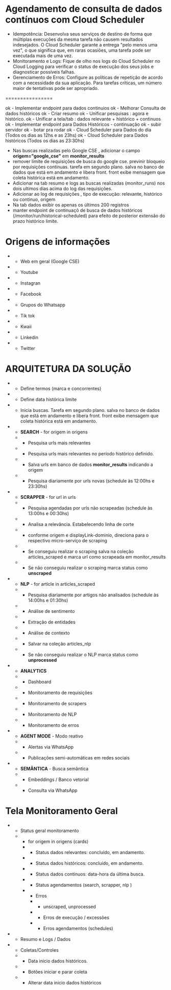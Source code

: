 # Agendamento de consulta de dados contínuos com Cloud Scheduler
* Idempotência: Desenvolva seus serviços de destino de forma que múltiplas execuções da mesma tarefa não causem resultados indesejados. O Cloud Scheduler garante a entrega "pelo menos uma vez", o que significa que, em raras ocasiões, uma tarefa pode ser executada mais de uma vez.
* Monitoramento e Logs: Fique de olho nos logs do Cloud Scheduler no Cloud Logging para verificar o status de execução dos seus jobs e diagnosticar possíveis falhas.
* Gerenciamento de Erros: Configure as políticas de repetição de acordo com a necessidade da sua aplicação. Para tarefas críticas, um número maior de tentativas pode ser apropriado.

================

ok - Implementar endpoint para dados continuios
ok - Melhorar Consulta de dados históricos
ok - Criar resumo 
ok - Unificar pesquisas : agora e histórico.
ok - Unificar a tela/tab : dados relevante + histórico + continuos
ok - Implementar endpoint para Dados Históricos - continuação
ok - subir servidor
ok - botar pra rodar
ok - Cloud Scheduler para Dados do dia (Todos os dias as 12hs e as 23hs)
ok - Cloud Scheduler para Dados históricos  (Todos os dias as 23:30hs)

- Nas buscas realizadas pelo Google CSE , adicionar o campo **origem="google_cse"** em **monitor_results**
- remover limite de requisições de busca do google cse. previnir bloqueio por requisições contínuas. tarefa em segundo plano. salva no banco de dados que está em andamento e libera front. front exibe mensagem que coleta histórica está em andamento.
- Adicionar na tab resumo e logs as buscas realizadas (monitor_runs) nos dois ultimos dias acima do log das requisições. 
- Adicionar ao log de requisições , tipo de execução: relevante, histórico ou continuo, origem
- Na tab dados exibir os apenas os últimos 200 registros
- manter endpoint de continuaçõ de busca de dados históricos (/monitor/run/historical-scheduled) para efeito de posterior extensão do prazo histórico limite.

# Origens de informações
* - Web em geral (Google CSE)
* - Youtube
* - Instagran
* - Facebook
* - Grupos do Whatsapp
* - Tik tok
* - Kwaii
* - Linkedin
* - Twitter

# ARQUITETURA DA SOLUÇÃO 
* - Define termos (marca e concorrentes)
* - Define data histórica limite
* - Inicia buscas. Tarefa em segundo plano. salva no banco de dados que está em andamento e libera front. front exibe mensagem que coleta histórica está em andamento.

* - **SEARCH** - for origem in origens
  * - Pesquisa urls mais relevantes
  * - Pesquisa urls mais relevantes no período histórico definido. 
  * - Salva urls em banco de dados **monitor_results** indicando a origem
  * - Pesquisa diariamente por urls novas (schedule às 12:00hs e 23:30hs)

* - **SCRAPPER** - for url in urls
  * - Pesquisa agendadas por urls não scrapeadas (schedule às 13:00hs e 00:30hs) 
  * - Analisa a relevância. Estabelecendo linha de corte
  * - conforme origem e displayLink-dominio, direciona para o respectivo micro-serviço de scraping 
  * - Se conseguiu realizar o scraping salva na coleção articles_scraped e marca url como scrapeada em monitor_results
  * - Se não conseguiu realizar o scraping marca status como  **unscraped** 

* - **NLP** - for article in articles_scraped
  * - Pesquisa diariamente por artigos não analisados (schedule às 14:00hs e 01:30hs)
  * - Análise de sentimento
  * - Extração de entidades
  * - Análise de contexto
  * - Salvar na coleção articles_nlp
  * - Se não conseguiu realizar o NLP marca status como  **unprocessed** 

* - **ANALYTICS** 
  * - Dashboard
  * - Monitoramento de requisições
  * - Monitoramento de scrapers
  * - Monitoramento de NLP
  * - Monitoramento de erros

* - **AGENT MODE** - Modo reativo
  * - Alertas via WhatsApp
  * - Publicações semi-automáticas em redes sociais

* - **SEMÂNTICA** - Busca semântica
  * - Embeddings / Banco vetorial
  * - Consulta via WhatsApp


# Tela Monitoramento Geral
  * - Status geral monitoramento
    * - for origem in origens (cards)
      * - Status dados relevantes: concluído, em andamento.
      * - Status dados históricos: concluído, em andamento.
      * - Status dados continuos: data-hora da última busca.
      * - Status agendamentos (search, scrapper, nlp  )
      * - Erros 
        * - unscraped, unprocessed
        * - Erros de execução / excessões 
        * - Erros agendamentos (schedules)

  * - Resumo e Logs / Dados
      
  * - Coletas/Controles
    * - Data inicio dados históricos. 
    * - Botões iniciar e parar coleta
    * - Alterar data inicio dados históricos
  
